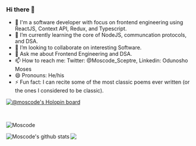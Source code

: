 ### Hi there 👋

<!--
**Moscode/Moscode** is a ✨ _special_ ✨ repository because its `README.md` (this file) appears on your GitHub profile.

Here are some ideas to get you started:-->

- 🔭 I'm a software developer with focus on frontend engineering using ReactJS, Context API, Redux, and Typescript.
- 🌱 I’m currently learning the core of NodeJS, communcation protocols, and DSA.
- 👯 I’m looking to collaborate on interesting Software.
- 💬 Ask me about Frontend Engineering and DSA.
- 📫 How to reach me: Twitter: @Moscode_Sceptre, Linkedin: Odunosho Moses
- 😄 Pronouns: He/his
- ⚡ Fun fact: I can recite some of the most classic poems ever written (or the ones I considered to be classic).

[![@moscode's Holopin board](https://holopin.io/api/user/board?user=moscode)](https://holopin.io/@moscode)

<br>
<p><img align="center" src="https://github-readme-streak-stats.herokuapp.com/?user=moscode&" alt="Moscode" /></p>
<img align="center" src="https://github-readme-stats.vercel.app/api/top-langs/?username=moscode&layout=compact&theme=light&hide_border=false" />
<img align="left" src="https://github-readme-stats.vercel.app/api?username=moscode&show_icons=true&include_all_commits=true&count_private=true&layout=compact&theme=light&hide_border=false&border_radius=2&hide=contribs" alt="Moscode's github stats" /> 
